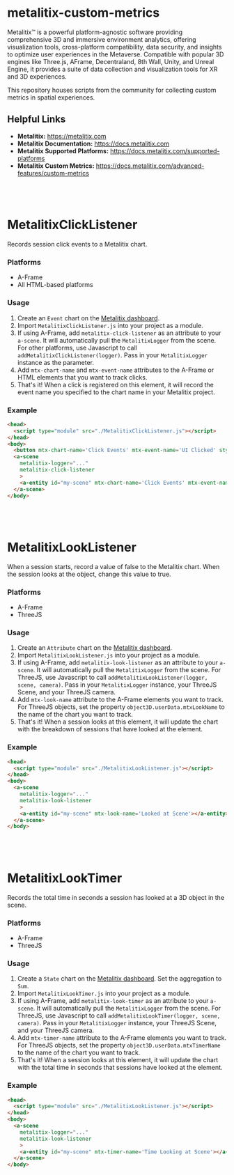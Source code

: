 # metalitix-custom-metrics

Metalitix™ is a powerful platform-agnostic software providing comprehensive 3D and immersive environment analytics, offering visualization tools, cross-platform compatibility, data security, and insights to optimize user experiences in the Metaverse. Compatible with popular 3D engines like Three.js, AFrame, Decentraland, 8th Wall, Unity, and Unreal Engine, it provides a suite of data collection and visualization tools for XR and 3D experiences.

This repository houses scripts from the community for collecting custom metrics in spatial experiences.

## Helpful Links
* **Metalitix:** https://metalitix.com
* **Metalitix Documentation:** https://docs.metalitix.com
* **Metalitix Supported Platforms:** https://docs.metalitix.com/supported-platforms
* **Metalitix Custom Metrics:** https://docs.metalitix.com/advanced-features/custom-metrics

&nbsp;
---

# MetalitixClickListener

Records session click events to a Metalitix chart.

### Platforms
* A-Frame
* All HTML-based platforms

### Usage
1. Create an `Event` chart on the [Metalitix dashboard](https://app.metalitix.com/).
2. Import `MetalitixClickListener.js` into your project as a module.
3. If using A-Frame, add `metalitix-click-listener` as an attribute to your `a-scene`. It will automatically pull the `MetalitixLogger` from the scene. For other platforms, use Javascript to call `addMetalitixClickListener(logger)`. Pass in your `MetalitixLogger` instance as the parameter.
4. Add `mtx-chart-name` and `mtx-event-name` attributes to the A-Frame or HTML elements that you want to track clicks.
5. That's it! When a click is registered on this element, it will record the event name you specified to the chart name in your Metalitix project.
  
### Example
```html
<head>
  <script type="module" src="./MetalitixClickListener.js"></script>
</head>
<body>
  <button mtx-chart-name='Click Events' mtx-event-name='UI Clicked' style="position: absolute; z-index: 100;"> Click me</button>
  <a-scene
    metalitix-logger="..."
    metalitix-click-listener
    >
    <a-entity id="my-scene" mtx-chart-name='Click Events' mtx-event-name='Scene Clicked'></a-entity>
  </a-scene>
</body>
```

&nbsp;
---

# MetalitixLookListener

When a session starts, record a value of false to the Metalitix chart. When the session looks at the object, change this value to true.

### Platforms
* A-Frame
* ThreeJS

### Usage
1. Create an `Attribute` chart on the [Metalitix dashboard](https://app.metalitix.com/).
2. Import `MetalitixLookListener.js` into your project as a module.
3. If using A-Frame, add `metalitix-look-listener` as an attribute to your `a-scene`. It will automatically pull the `MetalitixLogger` from the scene. For ThreeJS, use Javascript to call `addMetalitixLookListener(logger, scene, camera)`. Pass in your `MetalitixLogger` instance, your ThreeJS Scene, and your ThreeJS camera.
4. Add `mtx-look-name` attribute to the A-Frame elements you want to track. For ThreeJS objects, set the property `object3D.userData.mtxLookName` to the name of the chart you want to track.
5. That's it! When a session looks at this element, it will update the chart with the breakdown of sessions that have looked at the element.

### Example
```html
<head>
  <script type="module" src="./MetalitixLookListener.js"></script>
</head>
<body>
  <a-scene
    metalitix-logger="..."
    metalitix-look-listener
    >
    <a-entity id="my-scene" mtx-look-name='Looked at Scene'></a-entity>
  </a-scene>
</body>
```

&nbsp;
---

# MetalitixLookTimer

Records the total time in seconds a session has looked at a 3D object in the scene.

### Platforms
* A-Frame
* ThreeJS

### Usage
1. Create a `State` chart on the [Metalitix dashboard](https://app.metalitix.com/). Set the aggregation to `Sum`.
2. Import `MetalitixLookTimer.js` into your project as a module.
3. If using A-Frame, add `metalitix-look-timer` as an attribute to your `a-scene`. It will automatically pull the `MetalitixLogger` from the scene. For ThreeJS, use Javascript to call `addMetalitixLookTimer(logger, scene, camera)`. Pass in your `MetalitixLogger` instance, your ThreeJS Scene, and your ThreeJS camera.
4. Add `mtx-timer-name` attribute to the A-Frame elements you want to track. For ThreeJS objects, set the property `object3D.userData.mtxTimerName` to the name of the chart you want to track.
5. That's it! When a session looks at this element, it will update the chart with the total time in seconds that sessions have looked at the element.

### Example
```html
<head>
  <script type="module" src="./MetalitixLookListener.js"></script>
</head>
<body>
  <a-scene
    metalitix-logger="..."
    metalitix-look-listener
    >
    <a-entity id="my-scene" mtx-timer-name='Time Looking at Scene'></a-entity>
  </a-scene>
</body>
```